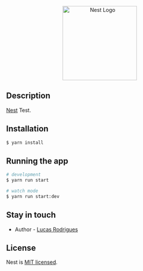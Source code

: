 <p align="center">
  <a href="http://nestjs.com/" target="blank"><img src="https://nestjs.com/img/logo-small.svg" width="200" alt="Nest Logo" /></a>
</p>

[circleci-image]: https://img.shields.io/circleci/build/github/nestjs/nest/master?token=abc123def456
[circleci-url]: https://circleci.com/gh/nestjs/nest

## Description

[Nest](https://github.com/nestjs/nest) Test.

## Installation

```bash
$ yarn install
```

## Running the app

```bash
# development
$ yarn run start

# watch mode
$ yarn run start:dev
```

## Stay in touch

- Author - [Lucas Rodrigues]([https://www.linkedin.com/in/rodrlucas/])

## License

Nest is [MIT licensed](LICENSE).
